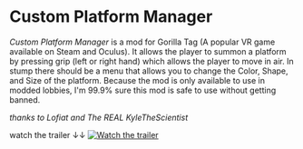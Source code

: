 # Custom Platform Manager

*Custom Platform Manager* is a mod for Gorilla Tag (A popular VR game available on Steam and Oculus). It allows the player to summon a platform by pressing grip (left or right hand) which allows the player to move in air. In stump there should be a menu that allows you to change the Color, Shape, and Size of the platform. Because the mod is only available to use in modded lobbies, I'm 99.9% sure this mod is safe to use without getting banned.


*thanks to Lofiat and The REAL KyleTheScientist*

watch the trailer ↓↓
[![Watch the trailer](https://img.youtube.com/vi/lyGcfqRgPvk/hqdefault.jpg)](https://youtu.be/lyGcfqRgPvk)
